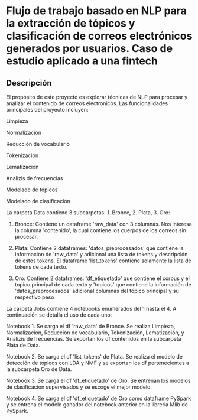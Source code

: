 # Flujo de trabajo basado en NLP para la extracción de tópicos y clasificación de correos electrónicos generados por usuarios. Caso de estudio aplicado a una fintech
## Descripción
El propósito de este proyecto es explorar técnicas de NLP para procesar y analizar el contenido de correos electronicos. Las funcionalidades principales del proyecto incluyen:

Limpieza

Normalización

Reducción de vocabulario

Tokenización

Lematización

Analizis de frecuencias

Modelado de tópicos

Modelado de clasificación

La carpeta Data contiene 3 subcarpetas: 1. Bronce, 2. Plata, 3. Oro:

  1. Bronce: Contiene un dataframe 'raw_data' con 3 columnas. Nos interesa la columna 'contenido', la cual contiene los cuerpos de los        correos sin procesar.

  2. Plata: Contiene 2 dataframes: 'datos_preprocesados' que contiene la informacion de 'raw_data' y adicional una lista de tokens y          descripción de estos tokens. El dataframe 'list_tokens' contiene solamente la lista de tokens de cada texto.

  3. Oro: Contiene 2 dataframes: 'df_etiquetado' que contiene el corpus y el topico principal de cada texto y 'topicos' que contiene la        información de 'datos_preprocesados' adicional columnas del tópico principal y su respectivo peso

La carpeta Jobs contiene 4 notebooks enumerados del 1 hasta el 4. A continuación se detalla el uso de cada uno:

  Notebook 1. Se carga el df 'raw_data' de Bronce. Se realiza Limpieza, Normalización, Reducción de vocabulario, Tokenización,                         Lematización, y Analizis de frecuencias. Se exportan los df contenidos en la subcarpeta Plata de Data.
  
  Notebook 2. Se carga el df 'list_tokens' de Plata. Se realiza el modelo de detección de tópicos con LDA y NMF y se exportan los df                   pertenecientes a la subcarpeta Oro de Data.
  
  Notebook 3. Se carga el df 'df_etiquetado' de Oro. Se entrenan los modelos de clasificación supervisados y se escoge el mejor modelo.
  
  Notebook 4. Se carga el df 'df_etiquetado' de Oro como dataframe PySpark y se entrena el modelo ganador del notebook anterior en la                   libreria Mlib de PySpark.
